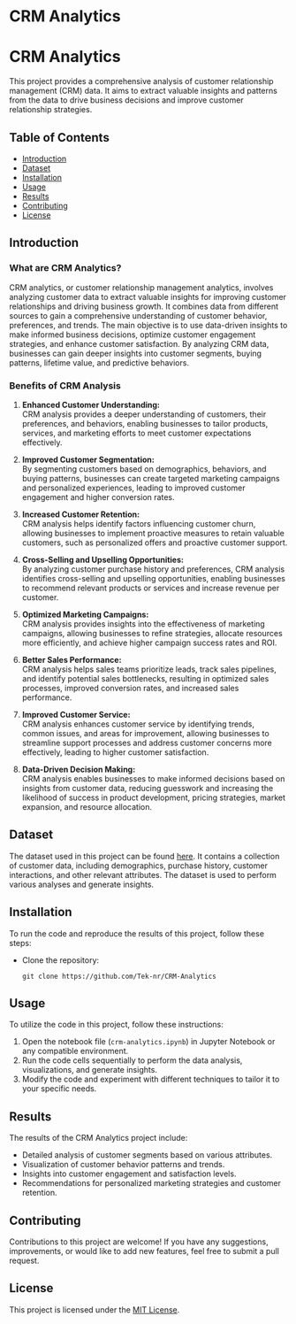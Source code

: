 # CRM Analytics

# CRM Analytics

This project provides a comprehensive analysis of customer relationship management (CRM) data. It aims to extract valuable insights and patterns from the data to drive business decisions and improve customer relationship strategies.

## Table of Contents
- [Introduction](#introduction)
- [Dataset](#dataset)
- [Installation](#installation)
- [Usage](#usage)
- [Results](#results)
- [Contributing](#contributing)
- [License](#license)

## Introduction

### What are CRM Analytics?

CRM analytics, or customer relationship management analytics, involves analyzing customer data to extract valuable insights for improving customer relationships and driving business growth. It combines data from different sources to gain a comprehensive understanding of customer behavior, preferences, and trends. The main objective is to use data-driven insights to make informed business decisions, optimize customer engagement strategies, and enhance customer satisfaction. By analyzing CRM data, businesses can gain deeper insights into customer segments, buying patterns, lifetime value, and predictive behaviors.

### Benefits of CRM Analysis

1. **Enhanced Customer Understanding:** <br>
CRM analysis provides a deeper understanding of customers, their preferences, and behaviors, enabling businesses to tailor products, services, and marketing efforts to meet customer expectations effectively.

2. **Improved Customer Segmentation:** <br>
By segmenting customers based on demographics, behaviors, and buying patterns, businesses can create targeted marketing campaigns and personalized experiences, leading to improved customer engagement and higher conversion rates.

3. **Increased Customer Retention:** <br>
CRM analysis helps identify factors influencing customer churn, allowing businesses to implement proactive measures to retain valuable customers, such as personalized offers and proactive customer support.

4. **Cross-Selling and Upselling Opportunities:** <br>
By analyzing customer purchase history and preferences, CRM analysis identifies cross-selling and upselling opportunities, enabling businesses to recommend relevant products or services and increase revenue per customer.

5. **Optimized Marketing Campaigns:** <br>
CRM analysis provides insights into the effectiveness of marketing campaigns, allowing businesses to refine strategies, allocate resources more efficiently, and achieve higher campaign success rates and ROI.

6. **Better Sales Performance:** <br>
CRM analysis helps sales teams prioritize leads, track sales pipelines, and identify potential sales bottlenecks, resulting in optimized sales processes, improved conversion rates, and increased sales performance.

7. **Improved Customer Service:** <br>
CRM analysis enhances customer service by identifying trends, common issues, and areas for improvement, allowing businesses to streamline support processes and address customer concerns more effectively, leading to higher customer satisfaction.

8. **Data-Driven Decision Making:** <br>
CRM analysis enables businesses to make informed decisions based on insights from customer data, reducing guesswork and increasing the likelihood of success in product development, pricing strategies, market expansion, and resource allocation.

## Dataset
The dataset used in this project can be found [here](https://www.kaggle.com/datasets/carrie1/ecommerce-data). It contains a collection of customer data, including demographics, purchase history, customer interactions, and other relevant attributes. The dataset is used to perform various analyses and generate insights.

## Installation
To run the code and reproduce the results of this project, follow these steps:

- Clone the repository:

   ```shell
   git clone https://github.com/Tek-nr/CRM-Analytics

## Usage
To utilize the code in this project, follow these instructions:

1. Open the notebook file (`crm-analytics.ipynb`) in Jupyter Notebook or any compatible environment.
2. Run the code cells sequentially to perform the data analysis, visualizations, and generate insights.
3. Modify the code and experiment with different techniques to tailor it to your specific needs.

## Results
The results of the CRM Analytics project include:

- Detailed analysis of customer segments based on various attributes.
- Visualization of customer behavior patterns and trends.
- Insights into customer engagement and satisfaction levels.
- Recommendations for personalized marketing strategies and customer retention.

## Contributing
Contributions to this project are welcome! If you have any suggestions, improvements, or would like to add new features, feel free to submit a pull request.

## License
This project is licensed under the [MIT License](LICENSE).

